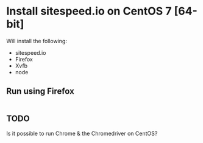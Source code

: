 # Install sitespeed.io on CentOS 7 [64-bit]

Will install the following:
* sitespeed.io
* Firefox
* Xvfb
* node

## Run using Firefox
```bash
```

## TODO
Is it possible to run Chrome & the Chromedriver on CentOS?

